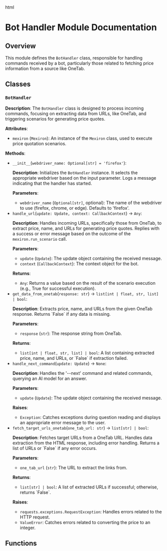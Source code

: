 html
<h1>Bot Handler Module Documentation</h1>

<h2>Overview</h2>
<p>This module defines the <code>BotHandler</code> class, responsible for handling commands received by a bot, particularly those related to fetching price information from a source like OneTab.</p>

<h2>Classes</h2>

<h3><code>BotHandler</code></h3>

<p><strong>Description</strong>: The <code>BotHandler</code> class is designed to process incoming commands, focusing on extracting data from URLs, like OneTab, and triggering scenarios for generating price quotes.</p>

<p><strong>Attributes</strong>:</p>
<ul>
  <li><code>mexiron</code> (<code>Mexiron</code>): An instance of the <code>Mexiron</code> class, used to execute price quotation scenarios.</li>
</ul>

<p><strong>Methods</strong>:</p>
<ul>
  <li><code>__init__</code>(<code>webdriver_name: Optional[str] = 'firefox'</code>):
    <p><strong>Description</strong>: Initializes the <code>BotHandler</code> instance.  It selects the appropriate webdriver based on the input parameter. Logs a message indicating that the handler has started.</p>
    <p><strong>Parameters</strong>:</p>
    <ul>
      <li><code>webdriver_name</code> (<code>Optional[str]</code>, optional): The name of the webdriver to use (firefox, chrome, or edge). Defaults to 'firefox'.</li>
    </ul>
  </li>
  <li><code>handle_url</code>(<code>update: Update, context: CallbackContext</code>) -> <code>Any</code>:
    <p><strong>Description</strong>: Handles incoming URLs, specifically those from OneTab, to extract price, name, and URLs for generating price quotes. Replies with a success or error message based on the outcome of the <code>mexiron.run_scenario</code> call.</p>
    <p><strong>Parameters</strong>:</p>
    <ul>
      <li><code>update</code> (<code>Update</code>): The update object containing the received message.</li>
      <li><code>context</code> (<code>CallbackContext</code>): The context object for the bot.</li>
    </ul>
    <p><strong>Returns</strong>:</p>
    <ul>
      <li><code>Any</code>: Returns a value based on the result of the scenario execution (e.g., True for successful execution).</li>
    </ul>
  </li>
  <li><code>get_data_from_onetab</code>(<code>response: str</code>) -> <code>list[int | float, str, list] | bool</code>:
    <p><strong>Description</strong>: Extracts price, name, and URLs from the given OneTab response.  Returns `False` if any data is missing.</p>
    <p><strong>Parameters</strong>:</p>
    <ul>
      <li><code>response</code> (<code>str</code>): The response string from OneTab.</li>
    </ul>
    <p><strong>Returns</strong>:</p>
    <ul>
      <li><code>list[int | float, str, list] | bool</code>: A list containing extracted price, name, and URLs, or `False` if extraction failed.</li>
    </ul>
  </li>
  <li><code>handle_next_command</code>(<code>update: Update</code>) -> <code>None</code>:
    <p><strong>Description</strong>: Handles the '--next' command and related commands, querying an AI model for an answer.</p>
    <p><strong>Parameters</strong>:</p>
    <ul>
      <li><code>update</code> (<code>Update</code>): The update object containing the received message.</li>
    </ul>
    <p><strong>Raises</strong>:</p>
    <ul>
      <li><code>Exception</code>: Catches exceptions during question reading and displays an appropriate error message to the user.</li>
    </ul>
  </li>
   <li><code>fetch_target_urls_onetab</code>(<code>one_tab_url: str</code>) -> <code>list[str] | bool</code>:
    <p><strong>Description</strong>: Fetches target URLs from a OneTab URL. Handles data extraction from the HTML response, including error handling. Returns a list of URLs or `False` if any error occurs.</p>
    <p><strong>Parameters</strong>:</p>
    <ul>
      <li><code>one_tab_url</code> (<code>str</code>): The URL to extract the links from.</li>
    </ul>
    <p><strong>Returns</strong>:</p>
    <ul>
      <li><code>list[str] | bool</code>: A list of extracted URLs if successful; otherwise, returns `False`.</li>
    </ul>
    <p><strong>Raises</strong>:</p>
    <ul>
      <li><code>requests.exceptions.RequestException</code>: Handles errors related to the HTTP request.</li>
      <li><code>ValueError</code>: Catches errors related to converting the price to an integer.</li>
    </ul>
  </li>
</ul>

<h2>Functions</h2>
<!-- Add function documentation here if any -->

</body>
</html>
